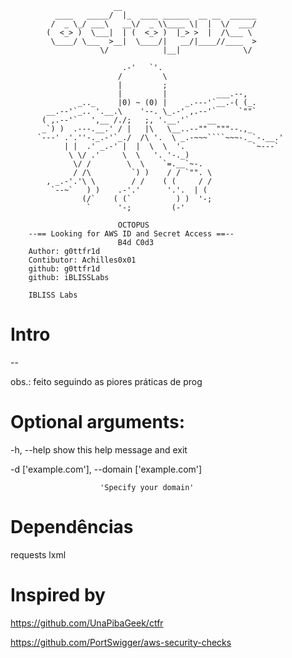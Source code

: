 ```shell
                       __                              
          ____   _____/  |_  ____ ______  __ __  ______
         /  _ \_/ ___\   __\/  _ \\____ \|  |  \/  ___/
        (  <_> )  \___|  | (  <_> )  |_> >  |  /\___ \ 
         \____/ \___  >__|  \____/|   __/|____//____  >
                    \/            |__|              \/ 

                         .-'   `'.
                        /         \
                        |         ;
                        |         |           ___.--,
               _.._     |0) ~ (0) |    _.---'`__.-( (_.
        __.--'`_.. '.__.\    '--. \_.-' ,.--'`     `""`
       ( ,.--'`   ',__ /./;   ;, '.__.'`    __
       _`) )  .---.__.' / |   |\   \__..--""  """--.,_
      `---' .'.''-._.-'`_./  /\ '.  \ _.-~~~````~~~-._`-.__.'
            | |  .' _.-' |  |  \  \  '.               `~---`
             \ \/ .'     \  \   '. '-._)
              \/ /        \  \    `=.__`~-.
              / /\         `) )    / / `"". \
        , _.-'.'\ \        / /    ( (     / /
         `--~`   ) )    .-'.'      '.'.  | (
                (/`    ( (`          ) )  '-;
                 `      '-;         (-'

                        OCTOPUS
    --== Looking for AWS ID and Secret Access ==--
                        B4d C0d3
    Author: g0ttfr1d
    Contibutor: Achilles0x01
    github: g0ttfr1d
    github: iBLISSLabs
    
    IBLISS Labs

```

# Intro
--

obs.: feito seguindo as piores práticas de prog

# Optional arguments:

  -h, --help            show this help message and exit
  
  -d ['example.com'], --domain ['example.com']
                        
                        'Specify your domain'

# Dependências
requests
lxml

# Inspired by
https://github.com/UnaPibaGeek/ctfr

https://github.com/PortSwigger/aws-security-checks

